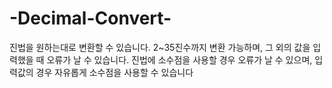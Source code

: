 # -Decimal-Convert-
진법을 원하는대로 변환할 수 있습니다. 2~35진수까지 변환 가능하며, 그 외의 값을 입력했을 때 오류가 날 수 있습니다. 진법에 소수점을 사용할 경우 오류가 날 수 있으며, 입력값의 경우 자유롭게 소수점을 사용할 수 있습니다
